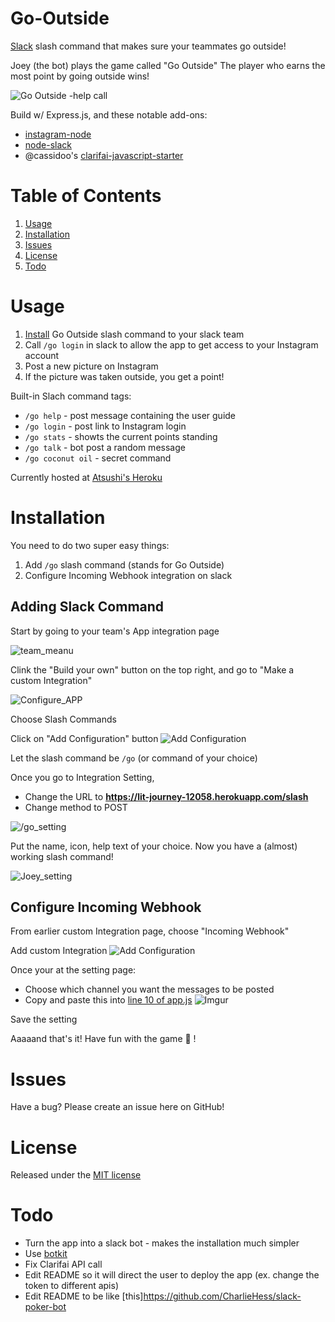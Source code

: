 # Go-Outside
[Slack](slack.com) slash command that makes sure your teammates go outside!

Joey (the bot) plays the game called "Go Outside"
The player who earns the most point by going outside wins!

![Go Outside -help call](https://i.imgur.com/6W5xHzW.png)

Build w/ Express.js, and these notable add-ons:

* [instagram-node](https://www.npmjs.com/package/instagram-node)
* [node-slack](https://www.npmjs.com/package/node-slack)
* @cassidoo's [clarifai-javascript-starter](https://github.com/cassidoo/clarifai-javascript-starter)

# Table of Contents
1. [Usage](#Usage)
2. [Installation](#Installation)
3. [Issues](#Issues)
4. [License](#License)
5. [Todo](#todo)


# Usage

1. [Install](#Installation) Go Outside slash command to your slack team
2.  Call ```/go login```  in slack to allow the app to get access to your Instagram account
3. Post a new picture on Instagram
4. If the picture was taken outside, you get a point!

Built-in Slach command tags:

*  ```/go help``` - post message containing the user guide
*  ```/go login``` - post link to Instagram login
*  ```/go stats``` - showts the current points standing
*  ```/go talk``` - bot post a random message
*  ```/go coconut oil``` - secret command

Currently hosted at [Atsushi's Heroku](https://lit-journey-12058.herokuapp.com/)

# Installation

You need to do two super easy things:

1. Add  ```/go``` slash command (stands for Go Outside)
2. Configure Incoming Webhook integration on slack

## Adding Slack Command

Start by going to your team's App integration page

![team_meanu](https://i.imgur.com/9sbP3DT.png)

Clink the "Build your own" button on the top right, and go to "Make a custom Integration"

![Configure_APP](http://i.imgur.com/4xSt8S9.png)

Choose Slash Commands

Click on "Add Configuration" button
![Add Configuration](http://i.imgur.com/mwPIcge.png)

Let the slash command be ```/go``` (or command of your choice)

Once you go to Integration Setting,

* Change the URL to **https://lit-journey-12058.herokuapp.com/slash**
* Change method to POST

![/go_setting](http://i.imgur.com/aVqUJha.png)

Put the name, icon, help text of your choice.
Now you have a (almost) working slash command!

![Joey_setting](http://i.imgur.com/um0CtBc.png)


## Configure Incoming Webhook

From earlier custom Integration page, choose "Incoming Webhook"

Add custom Integration
![Add Configuration](http://i.imgur.com/mwPIcge.png)

Once your at the setting page:

* Choose which channel you want the messages to be posted
* Copy and paste this into [line 10 of app.js](https://github.com/jumbosushi/Go-Outside/blob/master/app.js#L10)
![Imgur](http://i.imgur.com/icyaGkE.png)

Save the setting

Aaaaand that's it! Have fun with the game :rocket: !

# Issues
Have a bug? Please create an issue here on GitHub!

# License
Released under the [MIT license](https://github.com/jumbosushi/Go-Outside/blob/master/LICENSE.md)

# Todo
* Turn the app into a slack bot - makes the installation much simpler
* Use [botkit](https://github.com/howdyai/botkit)
* Fix Clarifai API call
* Edit README so it will direct the user to deploy the app (ex. change the token to different apis)
* Edit README to be like [this]https://github.com/CharlieHess/slack-poker-bot
